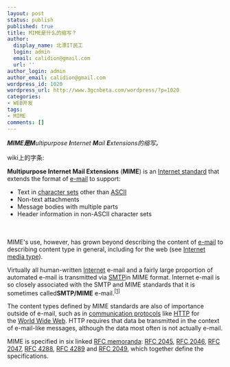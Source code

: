 ```yaml
---
layout: post
status: publish
published: true
title: MIME是什么的缩写？
author:
  display_name: 北漂IT民工
  login: admin
  email: calidion@gmail.com
  url: ''
author_login: admin
author_email: calidion@gmail.com
wordpress_id: 1020
wordpress_url: http://www.3gcnbeta.com/wordpress/?p=1020
categories:
- WEB开发
tags:
- MIME
comments: []
---
```

<p><em><strong>MIME是M</strong>ultipurpose&nbsp;<strong>I</strong>nternet&nbsp;<strong>M</strong>ail&nbsp;<strong>E</strong>xtensions的缩写。</em></p>
<p>wiki上的字条:</p>
<p><strong>Multipurpose Internet Mail Extensions</strong> (<strong>MIME</strong>) is an&nbsp;<a title="Internet standard" href="http://en.wikipedia.org/wiki/Internet_standard">Internet standard</a> that extends the format of&nbsp;<a title="Electronic mail" href="http://en.wikipedia.org/wiki/Electronic_mail">e-mail</a> to support:</p>
<ul>
<li>Text in&nbsp;<a title="Character set" href="http://en.wikipedia.org/wiki/Character_set">character sets</a> other than&nbsp;<a title="ASCII" href="http://en.wikipedia.org/wiki/ASCII">ASCII</a></li>
<li>Non-text attachments</li>
<li>Message bodies with multiple parts</li>
<li>Header information in non-ASCII character sets</li><br />
</ul><br />
MIME's use, however, has grown beyond describing the content of&nbsp;<a title="Electronic mail" href="http://en.wikipedia.org/wiki/Electronic_mail">e-mail</a> to describing content type in general, including for the web (see&nbsp;<a title="Internet media type" href="http://en.wikipedia.org/wiki/Internet_media_type">Internet media type</a>).</p>
<p>Virtually all human-written&nbsp;<a title="Internet" href="http://en.wikipedia.org/wiki/Internet">Internet</a> e-mail and a fairly large proportion of automated e-mail is transmitted via&nbsp;<a title="Simple Mail Transfer Protocol" href="http://en.wikipedia.org/wiki/Simple_Mail_Transfer_Protocol">SMTP</a>in MIME format. Internet e-mail is so closely associated with the SMTP and MIME standards that it is sometimes called<strong>SMTP/MIME</strong> e-mail.<sup><a href="http://en.wikipedia.org/wiki/MIME#cite_note-0">[1]</a></sup></p>
<p>The content types defined by MIME standards are also of importance outside of e-mail, such as in&nbsp;<a title="Protocol (computing)" href="http://en.wikipedia.org/wiki/Protocol_(computing)">communication protocols</a> like&nbsp;<a title="HyperText Transfer Protocol" href="http://en.wikipedia.org/wiki/HyperText_Transfer_Protocol">HTTP</a> for the&nbsp;<a title="World Wide Web" href="http://en.wikipedia.org/wiki/World_Wide_Web">World Wide Web</a>. HTTP requires that data be transmitted in the context of e-mail-like messages, although the data most often is not actually e-mail.</p>
<p>MIME is specified in six linked&nbsp;<a title="Request for Comments" href="http://en.wikipedia.org/wiki/Request_for_Comments">RFC memoranda</a>:&nbsp;<a href="http://tools.ietf.org/html/rfc2045">RFC 2045</a>,&nbsp;<a href="http://tools.ietf.org/html/rfc2046">RFC 2046</a>,&nbsp;<a href="http://tools.ietf.org/html/rfc2047">RFC 2047</a>,&nbsp;<a href="http://tools.ietf.org/html/rfc4288">RFC 4288</a>,&nbsp;<a href="http://tools.ietf.org/html/rfc4289">RFC 4289</a> and&nbsp;<a href="http://tools.ietf.org/html/rfc2049">RFC 2049</a>, which together define the specifications.</p>
